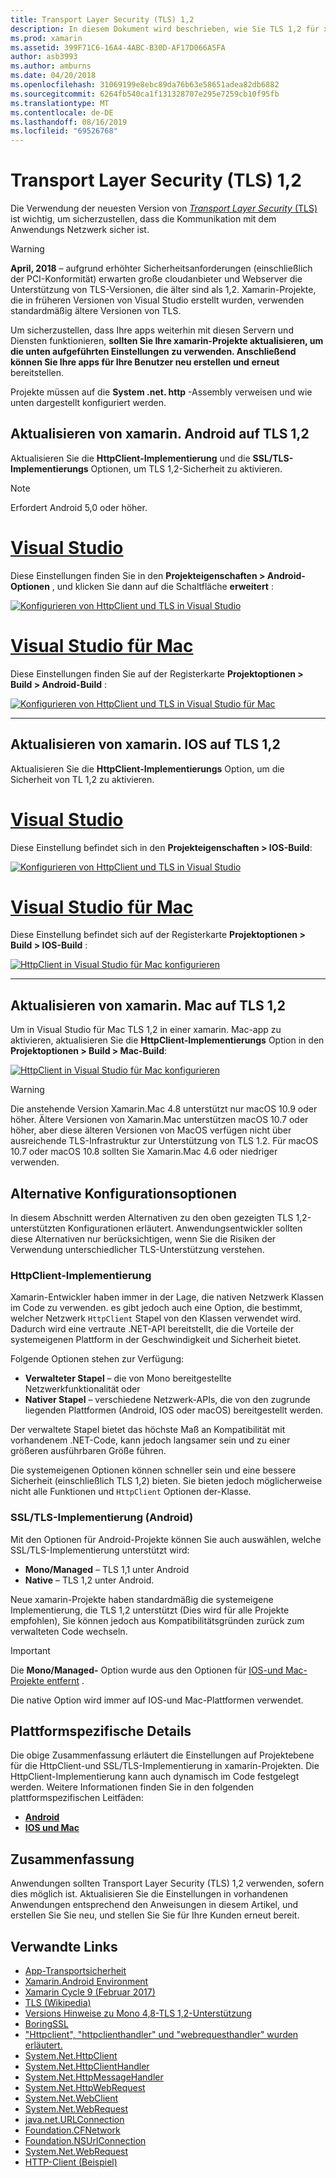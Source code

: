 ```yaml
---
title: Transport Layer Security (TLS) 1,2
description: In diesem Dokument wird beschrieben, wie Sie TLS 1,2 für xamarin. IOS-, xamarin. Android-und xamarin. Mac-Projekte aktivieren. Es zeigt, wie dies in Visual Studio 2019 und Visual Studio für Mac durchzuführen ist.
ms.prod: xamarin
ms.assetid: 399F71C6-16A4-4ABC-B30D-AF17D066A5FA
author: asb3993
ms.author: amburns
ms.date: 04/20/2018
ms.openlocfilehash: 31069199e8ebc89da76b63e58651adea82db6882
ms.sourcegitcommit: 6264fb540ca1f131328707e295e7259cb10f95fb
ms.translationtype: MT
ms.contentlocale: de-DE
ms.lasthandoff: 08/16/2019
ms.locfileid: "69526768"
---
```

# <a name="transport-layer-security-tls-12"></a>Transport Layer Security (TLS) 1,2

Die Verwendung der neuesten Version von [ _Transport Layer Security_ (TLS)](https://en.wikipedia.org/wiki/Transport_Layer_Security) ist wichtig, um sicherzustellen, dass die Kommunikation mit dem Anwendungs Netzwerk sicher ist.

> [!WARNING]
> **April, 2018** – aufgrund erhöhter Sicherheitsanforderungen (einschließlich der PCI-Konformität) erwarten große cloudanbieter und Webserver die Unterstützung von TLS-Versionen, die älter sind als 1,2. Xamarin-Projekte, die in früheren Versionen von Visual Studio erstellt wurden, verwenden standardmäßig ältere Versionen von TLS.
>
> Um sicherzustellen, dass Ihre apps weiterhin mit diesen Servern und Diensten funktionieren, **sollten Sie Ihre xamarin-Projekte aktualisieren, um die unten aufgeführten Einstellungen zu verwenden. Anschließend können Sie Ihre apps für Ihre Benutzer neu erstellen und erneut** bereitstellen.

Projekte müssen auf die **System .net. http** -Assembly verweisen und wie unten dargestellt konfiguriert werden.

## <a name="update-xamarinandroid-to-tls-12"></a>Aktualisieren von xamarin. Android auf TLS 1,2

Aktualisieren Sie die **HttpClient-Implementierung** und die **SSL/TLS-Implementierungs** Optionen, um TLS 1,2-Sicherheit zu aktivieren.

> [!NOTE]
> Erfordert Android 5,0 oder höher.

# <a name="visual-studiotabwindows"></a>[Visual Studio](#tab/windows)

Diese Einstellungen finden Sie in den **Projekteigenschaften > Android-Optionen** , und klicken Sie dann auf die Schaltfläche **erweitert** :

[![Konfigurieren von HttpClient und TLS in Visual Studio](transport-layer-security-images/android-win-sml.png)](transport-layer-security-images/android-win.png#lightbox)

# <a name="visual-studio-for-mactabmacos"></a>[Visual Studio für Mac](#tab/macos)

Diese Einstellungen finden Sie auf der Registerkarte **Projektoptionen > Build > Android-Build** :

[![Konfigurieren von HttpClient und TLS in Visual Studio für Mac](transport-layer-security-images/android-mac-sml.png)](transport-layer-security-images/android-mac.png#lightbox)

-----

## <a name="update-xamarinios-to-tls-12"></a>Aktualisieren von xamarin. IOS auf TLS 1,2

Aktualisieren Sie die **HttpClient-Implementierungs** Option, um die Sicherheit von TL 1,2 zu aktivieren.

# <a name="visual-studiotabwindows"></a>[Visual Studio](#tab/windows)

Diese Einstellung befindet sich in den **Projekteigenschaften > IOS-Build**:

[![Konfigurieren von HttpClient und TLS in Visual Studio](transport-layer-security-images/ios-win-sml.png)](transport-layer-security-images/ios-win.png#lightbox)

# <a name="visual-studio-for-mactabmacos"></a>[Visual Studio für Mac](#tab/macos)

Diese Einstellung befindet sich auf der Registerkarte **Projektoptionen > Build > IOS-Build** :

[![HttpClient in Visual Studio für Mac konfigurieren](transport-layer-security-images/ios-mac-sml.png)](transport-layer-security-images/ios-mac.png#lightbox)

-----

## <a name="update-xamarinmac-to-tls-12"></a>Aktualisieren von xamarin. Mac auf TLS 1,2

Um in Visual Studio für Mac TLS 1,2 in einer xamarin. Mac-app zu aktivieren, aktualisieren Sie die **HttpClient-Implementierungs** Option in den **Projektoptionen > Build > Mac-Build**:

[![HttpClient in Visual Studio für Mac konfigurieren](transport-layer-security-images/macos-mac-sml.png)](transport-layer-security-images/macos-mac.png#lightbox)

> [!WARNING]
> Die anstehende Version Xamarin.Mac 4.8 unterstützt nur macOS 10.9 oder höher.
> Ältere Versionen von Xamarin.Mac unterstützen macOS 10.7 oder höher, aber diese älteren Versionen von MacOS verfügen nicht über ausreichende TLS-Infrastruktur zur Unterstützung von TLS 1.2. Für macOS 10.7 oder macOS 10.8 sollten Sie Xamarin.Mac 4.6 oder niedriger verwenden.

## <a name="alternative-configuration-options"></a>Alternative Konfigurationsoptionen

In diesem Abschnitt werden Alternativen zu den oben gezeigten TLS 1,2-unterstützten Konfigurationen erläutert.
Anwendungsentwickler sollten diese Alternativen nur berücksichtigen, wenn Sie die Risiken der Verwendung unterschiedlicher TLS-Unterstützung verstehen.

### <a name="httpclient-implementation"></a>HttpClient-Implementierung

Xamarin-Entwickler haben immer in der Lage, die nativen Netzwerk Klassen im Code zu verwenden. es gibt jedoch auch eine Option, die bestimmt, welcher Netzwerk `HttpClient` Stapel von den Klassen verwendet wird. Dadurch wird eine vertraute .NET-API bereitstellt, die die Vorteile der systemeigenen Plattform in der Geschwindigkeit und Sicherheit bietet.

Folgende Optionen stehen zur Verfügung:

- **Verwalteter Stapel** – die von Mono bereitgestellte Netzwerkfunktionalität oder
- **Nativer Stapel** – verschiedene Netzwerk-APIs, die von den zugrunde liegenden Plattformen (Android, IOS oder macOS) bereitgestellt werden.

Der verwaltete Stapel bietet das höchste Maß an Kompatibilität mit vorhandenem .NET-Code, kann jedoch langsamer sein und zu einer größeren ausführbaren Größe führen.

Die systemeigenen Optionen können schneller sein und eine bessere Sicherheit (einschließlich TLS 1,2) bieten. Sie bieten jedoch möglicherweise nicht alle Funktionen und `HttpClient` Optionen der-Klasse.

### <a name="ssltls-implementation-android"></a>SSL/TLS-Implementierung (Android)

Mit den Optionen für Android-Projekte können Sie auch auswählen, welche SSL/TLS-Implementierung unterstützt wird:

- **Mono/Managed** – TLS 1,1 unter Android
- **Native** – TLS 1,2 unter Android.

Neue xamarin-Projekte haben standardmäßig die systemeigene Implementierung, die TLS 1,2 unterstützt (Dies wird für alle Projekte empfohlen), Sie können jedoch aus Kompatibilitätsgründen zurück zum verwalteten Code wechseln.

> [!IMPORTANT]
> Die **Mono/Managed-** Option wurde aus den Optionen für [IOS-und Mac-Projekte entfernt](https://github.com/xamarin/release-notes-archive/blob/master/release-notes/ios/xamarin.ios_10/xamarin.ios_10.8.md) .
>
> Die native Option wird immer auf IOS-und Mac-Plattformen verwendet.

## <a name="platform-specific-details"></a>Plattformspezifische Details

Die obige Zusammenfassung erläutert die Einstellungen auf Projektebene für die HttpClient-und SSL/TLS-Implementierung in xamarin-Projekten. Die HttpClient-Implementierung kann auch dynamisch im Code festgelegt werden. Weitere Informationen finden Sie in den folgenden plattformspezifischen Leitfäden:

- [**Android**](~/android/app-fundamentals/http-stack.md)
- [**IOS und Mac**](~/cross-platform/macios/http-stack.md)

## <a name="summary"></a>Zusammenfassung

Anwendungen sollten Transport Layer Security (TLS) 1,2 verwenden, sofern dies möglich ist.
Aktualisieren Sie die Einstellungen in vorhandenen Anwendungen entsprechend den Anweisungen in diesem Artikel, und erstellen Sie Sie neu, und stellen Sie Sie für Ihre Kunden erneut bereit.

## <a name="related-links"></a>Verwandte Links

- [App-Transportsicherheit](~/ios/app-fundamentals/ats.md)
- [Xamarin.Android Environment](~/android/deploy-test/environment.md)
- [Xamarin Cycle 9 (Februar 2017)](https://releases.xamarin.com/stable-release-cycle-9/)
- [TLS (Wikipedia)](https://en.wikipedia.org/wiki/Transport_Layer_Security)
- [Versions Hinweise zu Mono 4,8-TLS 1,2-Unterstützung](https://www.mono-project.com/docs/about-mono/releases/4.8.0/#tls-12-support)
- [BoringSSL](https://boringssl.googlesource.com/boringssl/)
- ["Httpclient", "httpclienthandler" und "webrequesthandler" wurden erläutert.](https://blogs.msdn.microsoft.com/henrikn/2012/08/07/httpclient-httpclienthandler-and-webrequesthandler-explained/)
- [System.Net.HttpClient](https://msdn.microsoft.com/library/system.net.http.httpclient(v=vs.118).aspx)
- [System.Net.HttpClientHandler](https://msdn.microsoft.com/library/system.net.http.httpclienthandler(v=vs.118).aspx)
- [System.Net.HttpMessageHandler](https://msdn.microsoft.com/library/system.net.http.httpmessagehandler(v=vs.118).aspx)
- [System.Net.HttpWebRequest](https://msdn.microsoft.com/library/system.net.httpwebrequest(v=vs.110).aspx)
- [System.Net.WebClient](https://msdn.microsoft.com/library/system.net.webclient(v=vs.110).aspx)
- [System.Net.WebRequest](https://msdn.microsoft.com/library/system.net.webrequest(v=vs.110).aspx)
- [java.net.URLConnection](https://developer.android.com/reference/java/net/URLConnection.html)
- [Foundation.CFNetwork](xref:CoreFoundation.CFNetwork)
- [Foundation.NSUrlConnection](xref:Foundation.NSUrlConnection)
- [System.Net.WebRequest](https://msdn.microsoft.com/library/system.net.webrequest(v=vs.110).aspx)
- [HTTP-Client (Beispiel)](https://docs.microsoft.com/samples/xamarin/ios-samples/httpclient/)
